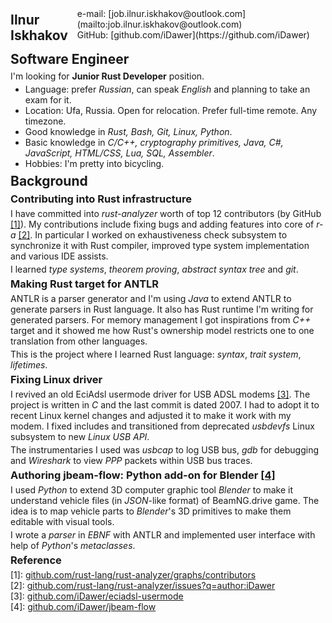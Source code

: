 
<div style="display: flex; justify-content: space-between;">
<div><h2>Ilnur Iskhakov</h2></div>
<div>
e-mail: [job.ilnur.iskhakov@outlook.com](mailto:job.ilnur.iskhakov@outlook.com)
<br/> GitHub: [github.com/iDawer](https://github.com/iDawer)
</div>
</div>

## Software Engineer

I'm looking for **Junior Rust Developer** position.

 - Language: prefer _Russian_, can speak _English_ and planning to take an exam for it.
 - Location: Ufa, Russia. Open for relocation. Prefer full-time remote. Any timezone.
 - Good knowledge in _Rust, Bash, Git, Linux, Python_.
 - Basic knowledge in _C/C++, cryptography primitives, Java, C#,
   JavaScript, HTML/CSS, Lua, SQL, Assembler_.
 - Hobbies: I'm pretty into bicycling.

## Background

### Contributing into Rust infrastructure

I have committed into _rust-analyzer_ worth of top 12 contributors (by GitHub [\[1\]][1]).
My contributions include fixing bugs and adding features into core of _r-a_ [\[2\]][2].
In particular I worked on exhaustiveness check subsystem to synchronize it with Rust compiler,
improved type system implementation and various IDE assists.

I learned _type systems_, _theorem proving_, _abstract syntax tree_ and _git_.

### Making Rust target for ANTLR

ANTLR is a parser generator and I'm using _Java_ to extend ANTLR to generate parsers in Rust language.
It also has Rust runtime I'm writing for generated parsers.
For memory management I got inspirations from _C++_ target and
it showed me how Rust's ownership model restricts one to one translation from other languages.

This is the project where I learned Rust language: _syntax_, _trait system_, _lifetimes_.

### Fixing Linux driver

I revived an old EciAdsl usermode driver for USB ADSL modems [\[3\]][3].
The project is written in _C_ and the last commit is dated 2007.
I had to adopt it to recent Linux kernel changes and adjusted it to make it work with my modem.
I fixed includes and transitioned from deprecated _usbdevfs_ Linux subsystem to new _Linux USB API_.

The instrumentaries I used was _usbcap_ to log USB bus, _gdb_ for debugging and
_Wireshark_ to view _PPP_ packets within USB bus traces.

### Authoring jbeam-flow: Python add-on for Blender [\[4\]][4]

I used _Python_ to extend 3D computer graphic tool _Blender_ to make it understand vehicle files
(in _JSON_-like format) of BeamNG.drive game.
The idea is to map vehicle parts to _Blender_'s 3D primitives to make them editable with visual tools.

I wrote a _parser_ in _EBNF_ with ANTLR and
implemented user interface with help of _Python_'s _metaclasses_.

### Reference

\[1\]: [github.com/rust-lang/rust-analyzer/graphs/contributors][1]
<br/>
\[2\]: [github.com/rust-lang/rust-analyzer/issues?q=author:iDawer][2]
<br/>
\[3\]: [github.com/iDawer/eciadsl-usermode][3]
<br/>
\[4\]: [github.com/iDawer/jbeam-flow][4]

[1]: https://github.com/rust-lang/rust-analyzer/graphs/contributors
[2]: https://github.com/rust-lang/rust-analyzer/issues?q=author:iDawer
[3]: https://github.com/iDawer/eciadsl-usermode
[4]: https://github.com/iDawer/jbeam-flow

<style>
    h2, h3, p, ul {
        margin: 0.3em 0 0.3em;
    }
</style>

